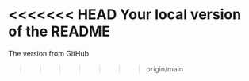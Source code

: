 <<<<<<< HEAD
Your local version of the README
=======
The version from GitHub

> > > > > > > origin/main
